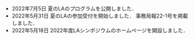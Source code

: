 * <span class="date">2022年7月5日</span> 夏のLAのプログラムを公開しました．
* <span class="date">2022年5月31日</span> 夏のLAの参加受付を開始しました． 事務局報22-1号を掲載しました．
* <span class="date">2022年5月18日</span> 2022年度LAシンポジウムのホームページを開設しました．
